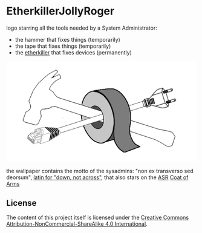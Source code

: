 # EtherkillerJollyRoger
logo starring all the tools needed by a System Administrator: 
* the hammer that fixes things (temporarily)
* the tape that fixes things (temporarily)
* the [etherkiller](http://www.fiftythree.org/etherkiller/) that fixes devices (permanently)

![alt tag](https://github.com/gandalfk7/EtherkillerJollyRoger/blob/master/EtherkillerJollyRoger_logo.png)

the wallpaper contains the motto of the sysadmins: "non ex transverso sed deorsum", [latin for "down, not across"](http://lists.slug.org.au/archives/slug/2006/09/msg00039.html), that also stars on the [ASR](http://www.ctrl-c.liu.se/~ingvar/asr/overview.html) [Coat of Arms](http://www.cs.umanitoba.ca/~djc/asr/)

## License

The content of this project itself is licensed under the [Creative Commons Attribution-NonCommercial-ShareAlike 4.0 International](https://creativecommons.org/licenses/by-nc-sa/4.0/).
